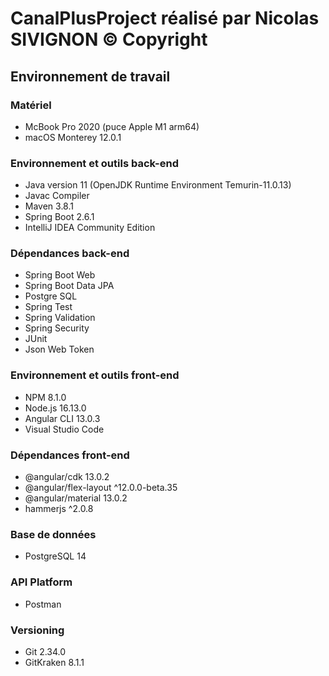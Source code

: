 # CanalPlusProject réalisé par Nicolas SIVIGNON © Copyright

## Environnement de travail

### Matériel
- McBook Pro 2020 (puce Apple M1 arm64)
- macOS Monterey 12.0.1

### Environnement et outils back-end
- Java version 11 (OpenJDK Runtime Environment Temurin-11.0.13)
- Javac Compiler
- Maven 3.8.1
- Spring Boot 2.6.1
- IntelliJ IDEA Community Edition

### Dépendances back-end
- Spring Boot Web
- Spring Boot Data JPA
- Postgre SQL
- Spring Test
- Spring Validation
- Spring Security
- JUnit
- Json Web Token

### Environnement et outils front-end
- NPM 8.1.0
- Node.js 16.13.0
- Angular CLI 13.0.3
- Visual Studio Code

### Dépendances front-end
- @angular/cdk 13.0.2
- @angular/flex-layout ^12.0.0-beta.35
- @angular/material 13.0.2
- hammerjs ^2.0.8

### Base de données
- PostgreSQL 14

### API Platform
- Postman

### Versioning
- Git 2.34.0
- GitKraken 8.1.1
